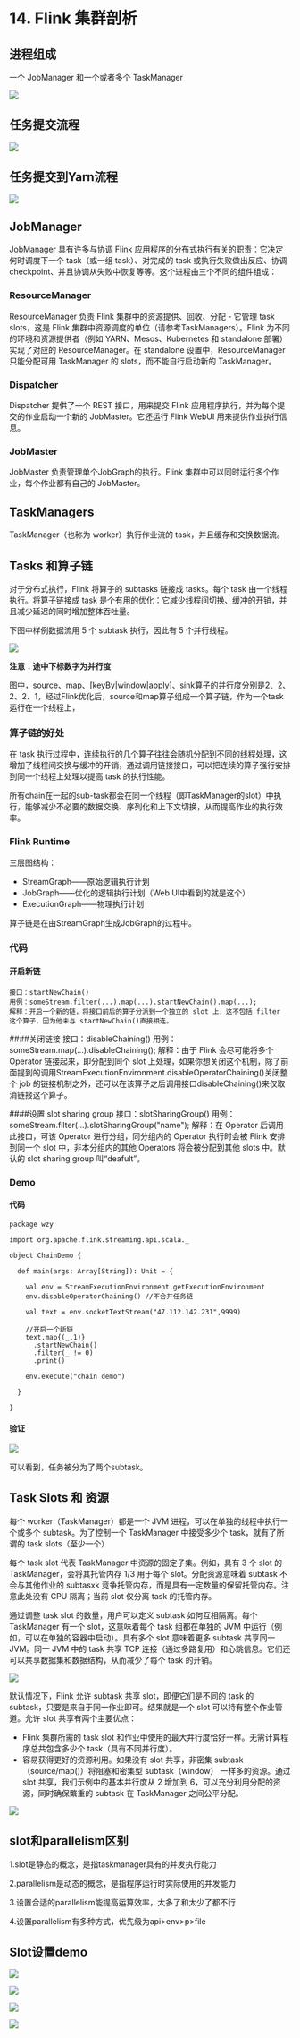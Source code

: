 # 14. Flink 集群剖析


## 进程组成

一个 JobManager 和一个或者多个 TaskManager

![](Images/29.png)


## 任务提交流程

![](Images/27.png)


## 任务提交到Yarn流程

![](Images/28.png)


## JobManager 

JobManager 具有许多与协调 Flink 应用程序的分布式执行有关的职责：它决定何时调度下一个 task（或一组 task）、对完成的 task 或执行失败做出反应、协调 checkpoint、并且协调从失败中恢复等等。这个进程由三个不同的组件组成：

### ResourceManager

ResourceManager 负责 Flink 集群中的资源提供、回收、分配 - 它管理 task slots，这是 Flink 集群中资源调度的单位（请参考TaskManagers）。Flink 为不同的环境和资源提供者（例如 YARN、Mesos、Kubernetes 和 standalone 部署）实现了对应的 ResourceManager。在 standalone 设置中，ResourceManager 只能分配可用 TaskManager 的 slots，而不能自行启动新的 TaskManager。

### Dispatcher

Dispatcher 提供了一个 REST 接口，用来提交 Flink 应用程序执行，并为每个提交的作业启动一个新的 JobMaster。它还运行 Flink WebUI 用来提供作业执行信息。

### JobMaster

JobMaster 负责管理单个JobGraph的执行。Flink 集群中可以同时运行多个作业，每个作业都有自己的 JobMaster。


## TaskManagers

TaskManager（也称为 worker）执行作业流的 task，并且缓存和交换数据流。


## Tasks 和算子链

对于分布式执行，Flink 将算子的 subtasks 链接成 tasks。每个 task 由一个线程执行。将算子链接成 task 是个有用的优化：它减少线程间切换、缓冲的开销，并且减少延迟的同时增加整体吞吐量。

下图中样例数据流用 5 个 subtask 执行，因此有 5 个并行线程。

![](Images/30.png)

**注意：途中下标数字为并行度**

图中，source、map、[keyBy|window|apply]、sink算子的并行度分别是2、2、2、2、1，经过Flink优化后，source和map算子组成一个算子链，作为一个task运行在一个线程上，

### 算子链的好处

在 task 执行过程中，连续执行的几个算子往往会随机分配到不同的线程处理，这增加了线程间交换与缓冲的开销，通过调用链接接口，可以把连续的算子强行安排到同一个线程上处理以提高 task 的执行性能。

所有chain在一起的sub-task都会在同一个线程（即TaskManager的slot）中执行，能够减少不必要的数据交换、序列化和上下文切换，从而提高作业的执行效率。



### Flink Runtime 

三层图结构：

* StreamGraph——原始逻辑执行计划
* JobGraph——优化的逻辑执行计划（Web UI中看到的就是这个）
* ExecutionGraph——物理执行计划

算子链是在由StreamGraph生成JobGraph的过程中。


### 代码

#### 开启新链
	接口：startNewChain()
	用例：someStream.filter(...).map(...).startNewChain().map(...);
	解释：开启一个新的链，将接口前后的算子分派到一个独立的 slot 上，这不包括 filter 这个算子，因为他未与 startNewChain()直接相连。

####关闭链接
	接口：disableChaining()
	用例：someStream.map(...).disableChaining();
	解释：由于 Flink 会尽可能将多个 Operator 链接起来，即分配到同个 slot 上处理，如果你想关闭这个机制，除了前面提到的调用StreamExecutionEnvironment.disableOperatorChaining()关闭整个 job 的链接机制之外，还可以在该算子之后调用接口disableChaining()来仅取消链接这个算子。

####设置 slot sharing group
	接口：slotSharingGroup()
	用例：someStream.filter(...).slotSharingGroup("name");
	解释：在 Operator 后调用此接口，可该 Operator 进行分组，同分组内的 Operator 执行时会被 Flink 安排到同一个 slot 中，非本分组内的其他 Operators 将会被分配到其他 slots 中。默认的 slot sharing group 叫“deafult”。


### Demo

#### 代码

	package wzy
	
	import org.apache.flink.streaming.api.scala._
	
	object ChainDemo {
	
	  def main(args: Array[String]): Unit = {
	
	    val env = StreamExecutionEnvironment.getExecutionEnvironment
	    env.disableOperatorChaining() //不合并任务链
	
	    val text = env.socketTextStream("47.112.142.231",9999)
	
	    //开启一个新链
	    text.map{(_,1)}
	      .startNewChain()
	      .filter(_ != 0)
	      .print()
	
	    env.execute("chain demo")
	
	  }
	
	}

#### 验证

![](Images/37.png)

可以看到，任务被分为了两个subtask。




## Task Slots 和 资源

每个 worker（TaskManager）都是一个 JVM 进程，可以在单独的线程中执行一个或多个 subtask。为了控制一个 TaskManager 中接受多少个 task，就有了所谓的 task slots（至少一个）

每个 task slot 代表 TaskManager 中资源的固定子集。例如，具有 3 个 slot 的 TaskManager，会将其托管内存 1/3 用于每个 slot。分配资源意味着 subtask 不会与其他作业的 subtasxk 竞争托管内存，而是具有一定数量的保留托管内存。注意此处没有 CPU 隔离；当前 slot 仅分离 task 的托管内存。

通过调整 task slot 的数量，用户可以定义 subtask 如何互相隔离。每个 TaskManager 有一个 slot，这意味着每个 task 组都在单独的 JVM 中运行（例如，可以在单独的容器中启动）。具有多个 slot 意味着更多 subtask 共享同一 JVM。同一 JVM 中的 task 共享 TCP 连接（通过多路复用）和心跳信息。它们还可以共享数据集和数据结构，从而减少了每个 task 的开销。

![](Images/31.png)

默认情况下，Flink 允许 subtask 共享 slot，即便它们是不同的 task 的 subtask，只要是来自于同一作业即可。结果就是一个 slot 可以持有整个作业管道。允许 slot 共享有两个主要优点：

* Flink 集群所需的 task slot 和作业中使用的最大并行度恰好一样。无需计算程序总共包含多少个 task（具有不同并行度）。
* 容易获得更好的资源利用。如果没有 slot 共享，非密集 subtask（source/map()）将阻塞和密集型 subtask（window） 一样多的资源。通过 slot 共享，我们示例中的基本并行度从 2 增加到 6，可以充分利用分配的资源，同时确保繁重的 subtask 在 TaskManager 之间公平分配。

![](Images/32.png)


## slot和parallelism区别

1.slot是静态的概念，是指taskmanager具有的并发执行能力

2.parallelism是动态的概念，是指程序运行时实际使用的并发能力

3.设置合适的parallelism能提高运算效率，太多了和太少了都不行

4.设置parallelism有多种方式，优先级为api>env>p>file


## Slot设置demo

![](Images/33.png)

![](Images/34.png)

![](Images/35.png)

![](Images/36.png)
